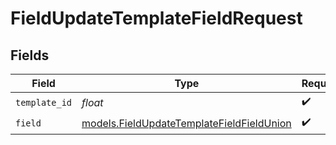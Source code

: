 # FieldUpdateTemplateFieldRequest


## Fields

| Field                                                                                        | Type                                                                                         | Required                                                                                     | Description                                                                                  |
| -------------------------------------------------------------------------------------------- | -------------------------------------------------------------------------------------------- | -------------------------------------------------------------------------------------------- | -------------------------------------------------------------------------------------------- |
| `template_id`                                                                                | *float*                                                                                      | :heavy_check_mark:                                                                           | N/A                                                                                          |
| `field`                                                                                      | [models.FieldUpdateTemplateFieldFieldUnion](../models/fieldupdatetemplatefieldfieldunion.md) | :heavy_check_mark:                                                                           | N/A                                                                                          |